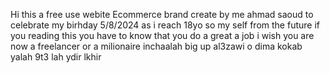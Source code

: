 Hi this a free use webite Ecommerce brand create by me ahmad saoud to celebrate my birhday 5/8/2024 as i reach 18yo so my self from the future if you reading this you have to know that you do a great a job i wish you are now a freelancer or a milionaire inchaalah big up al3zawi o dima kokab yalah 9t3 lah ydir lkhir 
